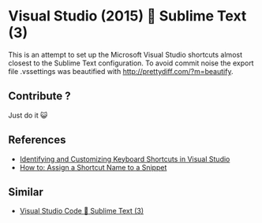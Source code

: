 # Visual Studio (2015) :love_letter: Sublime Text (3)

This is an attempt to set up the Microsoft Visual Studio shortcuts almost closest to the Sublime Text configuration. 
To avoid commit noise the export file .vssettings was beautified with http://prettydiff.com/?m=beautify.

## Contribute ? 
Just do it :smiley_cat: 

## References
 - [Identifying and Customizing Keyboard Shortcuts in Visual Studio](https://msdn.microsoft.com/en-us/library/5zwses53.aspx)
 - [How to: Assign a Shortcut Name to a Snippet](https://msdn.microsoft.com/library/w5dewx15(v=vs.100).aspx)


## Similar
 - [Visual Studio Code :love_letter: Sublime Text (3)](https://github.com/s-a/visual-studio-code-keyboard-like-sublime-text)